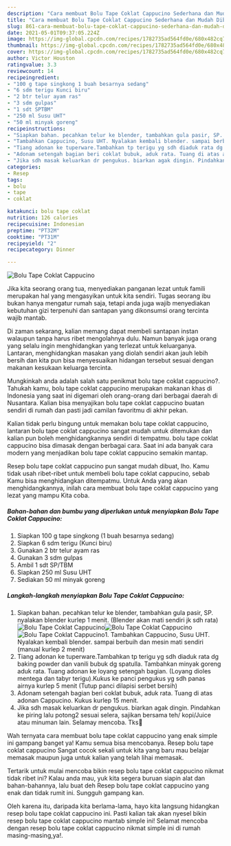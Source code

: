 ```yaml
---
description: "Cara membuat Bolu Tape Coklat Cappucino Sederhana dan Mudah Dibuat"
title: "Cara membuat Bolu Tape Coklat Cappucino Sederhana dan Mudah Dibuat"
slug: 861-cara-membuat-bolu-tape-coklat-cappucino-sederhana-dan-mudah-dibuat
date: 2021-05-01T09:37:05.224Z
image: https://img-global.cpcdn.com/recipes/1782735ad564fd0e/680x482cq70/bolu-tape-coklat-cappucino-foto-resep-utama.jpg
thumbnail: https://img-global.cpcdn.com/recipes/1782735ad564fd0e/680x482cq70/bolu-tape-coklat-cappucino-foto-resep-utama.jpg
cover: https://img-global.cpcdn.com/recipes/1782735ad564fd0e/680x482cq70/bolu-tape-coklat-cappucino-foto-resep-utama.jpg
author: Victor Houston
ratingvalue: 3.3
reviewcount: 14
recipeingredient:
- "100 g tape singkong 1 buah besarnya sedang"
- "6 sdm terigu Kunci biru"
- "2 btr telur ayam ras"
- "3 sdm gulpas"
- "1 sdt SPTBM"
- "250 ml Susu UHT"
- "50 ml minyak goreng"
recipeinstructions:
- "Siapkan bahan. pecahkan telur ke blender, tambahkan gula pasir, SP. nyalakan blender kurlep 1 menit. (Blender akan mati sendiri jk sdh rata)"
- "Tambahkan Cappucino, Susu UHT. Nyalakan kembali blender. sampai berbuih dan mesin mati sendiri (manual kurlep 2 menit)"
- "Tiang adonan ke tuperware.Tambahkan tp terigu yg sdh diaduk rata dg baking powder dan vanili bubuk dg spatulla. Tambahkan minyak goreng aduk rata. Tuang adonan ke loyang setengah bagian. (Loyang dioles mentega dan tabyr terigu).Kukus ke panci pengukus yg sdh panas airnya kurlep 5 menit (Tutup panci dilapisi serbet bersih)"
- "Adonam setengah bagian beri coklat bubuk, aduk rata. Tuang di atas adonan Cappucino. Kukus kurlep 15 menit."
- "Jika sdh masak keluarkan dr pengukus. biarkan agak dingin. Pindahkan ke piring lalu potong2 sesuai selera, sajikan bersama teh/ kopi/Juice atau minuman lain. Selamay mencoba. Tks🙏"
categories:
- Resep
tags:
- bolu
- tape
- coklat

katakunci: bolu tape coklat 
nutrition: 126 calories
recipecuisine: Indonesian
preptime: "PT32M"
cooktime: "PT31M"
recipeyield: "2"
recipecategory: Dinner

---
```



![Bolu Tape Coklat Cappucino](https://img-global.cpcdn.com/recipes/1782735ad564fd0e/680x482cq70/bolu-tape-coklat-cappucino-foto-resep-utama.jpg)

Jika kita seorang orang tua, menyediakan panganan lezat untuk famili merupakan hal yang mengasyikan untuk kita sendiri. Tugas seorang ibu bukan hanya mengatur rumah saja, tetapi anda juga wajib menyediakan kebutuhan gizi terpenuhi dan santapan yang dikonsumsi orang tercinta wajib mantab.

Di zaman  sekarang, kalian memang dapat membeli santapan instan walaupun tanpa harus ribet mengolahnya dulu. Namun banyak juga orang yang selalu ingin menghidangkan yang terlezat untuk keluarganya. Lantaran, menghidangkan masakan yang diolah sendiri akan jauh lebih bersih dan kita pun bisa menyesuaikan hidangan tersebut sesuai dengan makanan kesukaan keluarga tercinta. 



Mungkinkah anda adalah salah satu penikmat bolu tape coklat cappucino?. Tahukah kamu, bolu tape coklat cappucino merupakan makanan khas di Indonesia yang saat ini digemari oleh orang-orang dari berbagai daerah di Nusantara. Kalian bisa menyajikan bolu tape coklat cappucino buatan sendiri di rumah dan pasti jadi camilan favoritmu di akhir pekan.

Kalian tidak perlu bingung untuk memakan bolu tape coklat cappucino, lantaran bolu tape coklat cappucino sangat mudah untuk ditemukan dan kalian pun boleh menghidangkannya sendiri di tempatmu. bolu tape coklat cappucino bisa dimasak dengan berbagai cara. Saat ini ada banyak cara modern yang menjadikan bolu tape coklat cappucino semakin mantap.

Resep bolu tape coklat cappucino pun sangat mudah dibuat, lho. Kamu tidak usah ribet-ribet untuk membeli bolu tape coklat cappucino, sebab Kamu bisa menghidangkan ditempatmu. Untuk Anda yang akan menghidangkannya, inilah cara membuat bolu tape coklat cappucino yang lezat yang mampu Kita coba.

<!--inarticleads1-->

##### Bahan-bahan dan bumbu yang diperlukan untuk menyiapkan Bolu Tape Coklat Cappucino:

1. Siapkan 100 g tape singkong (1 buah besarnya sedang)
1. Siapkan 6 sdm terigu (Kunci biru)
1. Gunakan 2 btr telur ayam ras
1. Gunakan 3 sdm gulpas
1. Ambil 1 sdt SP/TBM
1. Siapkan 250 ml Susu UHT
1. Sediakan 50 ml minyak goreng




<!--inarticleads2-->

##### Langkah-langkah menyiapkan Bolu Tape Coklat Cappucino:

1. Siapkan bahan. pecahkan telur ke blender, tambahkan gula pasir, SP. nyalakan blender kurlep 1 menit. (Blender akan mati sendiri jk sdh rata)
<img src="https://img-global.cpcdn.com/steps/7cac33e40ba7a28c/160x128cq70/bolu-tape-coklat-cappucino-langkah-memasak-1-foto.jpg" alt="Bolu Tape Coklat Cappucino"><img src="https://img-global.cpcdn.com/steps/3f552fcbdbd7c56f/160x128cq70/bolu-tape-coklat-cappucino-langkah-memasak-1-foto.jpg" alt="Bolu Tape Coklat Cappucino"><img src="https://img-global.cpcdn.com/steps/fb689810d4288ab2/160x128cq70/bolu-tape-coklat-cappucino-langkah-memasak-1-foto.jpg" alt="Bolu Tape Coklat Cappucino">1. Tambahkan Cappucino, Susu UHT. Nyalakan kembali blender. sampai berbuih dan mesin mati sendiri (manual kurlep 2 menit)
1. Tiang adonan ke tuperware.Tambahkan tp terigu yg sdh diaduk rata dg baking powder dan vanili bubuk dg spatulla. Tambahkan minyak goreng aduk rata. Tuang adonan ke loyang setengah bagian. (Loyang dioles mentega dan tabyr terigu).Kukus ke panci pengukus yg sdh panas airnya kurlep 5 menit (Tutup panci dilapisi serbet bersih)
1. Adonam setengah bagian beri coklat bubuk, aduk rata. Tuang di atas adonan Cappucino. Kukus kurlep 15 menit.
1. Jika sdh masak keluarkan dr pengukus. biarkan agak dingin. Pindahkan ke piring lalu potong2 sesuai selera, sajikan bersama teh/ kopi/Juice atau minuman lain. Selamay mencoba. Tks🙏




Wah ternyata cara membuat bolu tape coklat cappucino yang enak simple ini gampang banget ya! Kamu semua bisa mencobanya. Resep bolu tape coklat cappucino Sangat cocok sekali untuk kita yang baru mau belajar memasak maupun juga untuk kalian yang telah lihai memasak.

Tertarik untuk mulai mencoba bikin resep bolu tape coklat cappucino nikmat tidak ribet ini? Kalau anda mau, yuk kita segera buruan siapin alat dan bahan-bahannya, lalu buat deh Resep bolu tape coklat cappucino yang enak dan tidak rumit ini. Sungguh gampang kan. 

Oleh karena itu, daripada kita berlama-lama, hayo kita langsung hidangkan resep bolu tape coklat cappucino ini. Pasti kalian tak akan nyesel bikin resep bolu tape coklat cappucino mantab simple ini! Selamat mencoba dengan resep bolu tape coklat cappucino nikmat simple ini di rumah masing-masing,ya!.

